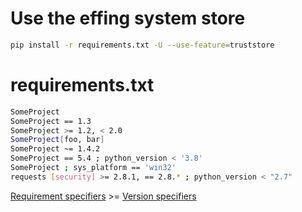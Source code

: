 # Use the effing system store
````bash
pip install -r requirements.txt -U --use-feature=truststore
````

# requirements.txt
````bash
SomeProject
SomeProject == 1.3
SomeProject >= 1.2, < 2.0
SomeProject[foo, bar]
SomeProject ~= 1.4.2
SomeProject == 5.4 ; python_version < '3.8'
SomeProject ; sys_platform == 'win32'
requests [security] >= 2.8.1, == 2.8.* ; python_version < "2.7"
````
[Requirement specifiers](https://pip.pypa.io/en/stable/reference/requirement-specifiers/#requirement-specifiers) >= [Version specifiers](https://packaging.python.org/en/latest/specifications/version-specifiers/#id5)
